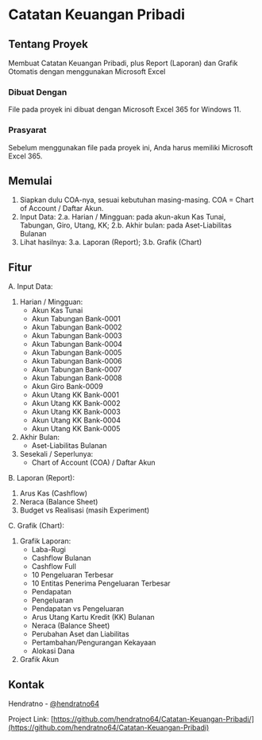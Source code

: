 # Catatan Keuangan Pribadi

<a name="readme-top"></a>

<!-- ABOUT THE PROJECT -->
## Tentang Proyek

Membuat Catatan Keuangan Pribadi, plus Report (Laporan) dan Grafik Otomatis dengan menggunakan Microsoft Excel

### Dibuat Dengan

File pada proyek ini dibuat dengan Microsoft Excel 365 for Windows 11.

### Prasyarat

Sebelum menggunakan file pada proyek ini, Anda harus memiliki Microsoft Excel 365.

<!-- GETTING STARTED -->
## Memulai 

1.	Siapkan dulu COA-nya, sesuai kebutuhan masing-masing. COA = Chart of Account / Daftar Akun.
2.	Input Data: 2.a. Harian / Mingguan: pada akun-akun Kas Tunai, Tabungan, Giro, Utang, KK; 2.b. Akhir bulan: pada Aset-Liabilitas Bulanan
3.	Lihat hasilnya: 3.a. Laporan (Report); 3.b. Grafik (Chart)

## Fitur

A. Input Data:
   1. Harian / Mingguan:
      - Akun Kas Tunai
      - Akun Tabungan Bank-0001
      - Akun Tabungan Bank-0002
      - Akun Tabungan Bank-0003
      - Akun Tabungan Bank-0004
      - Akun Tabungan Bank-0005
      - Akun Tabungan Bank-0006
      - Akun Tabungan Bank-0007
      - Akun Tabungan Bank-0008
      - Akun Giro Bank-0009
      - Akun Utang KK Bank-0001
      - Akun Utang KK Bank-0002
      - Akun Utang KK Bank-0003
      - Akun Utang KK Bank-0004
      - Akun Utang KK Bank-0005
   2. Akhir Bulan:
      - Aset-Liabilitas Bulanan
   3. Sesekali / Seperlunya:
      - Chart of Account (COA) / Daftar Akun

B. Laporan (Report):
   1. Arus Kas (Cashflow)
   2. Neraca (Balance Sheet)
   3. Budget vs Realisasi (masih Experiment)

C. Grafik (Chart):
   1. Grafik Laporan:
      - Laba-Rugi
      - Cashflow Bulanan
      - Cashflow Full
      - 10 Pengeluaran Terbesar
      - 10 Entitas Penerima Pengeluaran Terbesar
      - Pendapatan
      - Pengeluaran
      - Pendapatan vs Pengeluaran
      - Arus Utang Kartu Kredit (KK) Bulanan
      - Neraca (Balance Sheet)
      - Perubahan Aset dan Liabilitas
      - Pertambahan/Pengurangan Kekayaan
      - Alokasi Dana
   2. Grafik Akun	

<!-- CONTACT -->
## Kontak

Hendratno - [@hendratno64](https://twitter.com/hendratno64)

Project Link: [https://github.com/hendratno64/Catatan-Keuangan-Pribadi/](https://github.com/hendratno64/Catatan-Keuangan-Pribadi)
